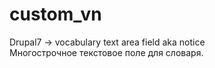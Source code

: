 # custom_vn
Drupal7 -> vocabulary text area field aka notice<br/>
Многострочное текстовое поле для словаря.
